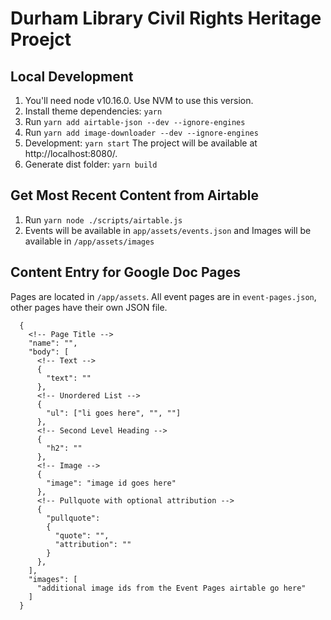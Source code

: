 # Durham Library Civil Rights Heritage Proejct

## Local Development
1. You'll need node v10.16.0. Use NVM to use this version.
1. Install theme dependencies: `yarn`
1. Run `yarn add airtable-json --dev --ignore-engines`
1. Run `yarn add image-downloader --dev --ignore-engines`
1. Development: `yarn start`
The project will be available at http://localhost:8080/.
1. Generate dist folder: `yarn build`

## Get Most Recent Content from Airtable
1. Run `yarn node ./scripts/airtable.js`
1. Events will be available in `app/assets/events.json` and Images will be available
in `/app/assets/images`

## Content Entry for Google Doc Pages
Pages are located in `/app/assets`. All event pages are in `event-pages.json`, other pages have their own JSON file.
```
  {
    <!-- Page Title -->
    "name": "",
    "body": [
      <!-- Text -->
      {
        "text": ""
      },
      <!-- Unordered List -->
      {
        "ul": ["li goes here", "", ""]
      },
      <!-- Second Level Heading -->
      {
        "h2": ""
      },
      <!-- Image -->
      {
        "image": "image id goes here"
      },
      <!-- Pullquote with optional attribution -->
      {
        "pullquote":
        {
          "quote": "",
          "attribution": ""
        }
      },
    ],
    "images": [
      "additional image ids from the Event Pages airtable go here"
    ]
  }
```
